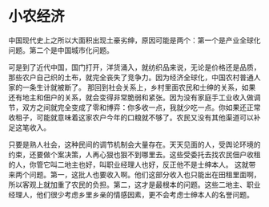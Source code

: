 # 小农经济

中国现代史上之所以大面积出现土豪劣绅，原因可能是两个：第一个是产业全球化问题。第二个是中国城市化问题。

可是到了近代中国，国门打开，洋货涌入，就纺织品来说，无论是价格还是品质，那些农户自己织的土布，就完全丧失了竞争力。因为经济全球化，中国农村普通人家的一条生计就被断了。
那回到社会关系上，乡村里面农民和士绅的关系，如果还有地主和佃户的关系，就会变得非常脆弱和紧张。因为没有家庭手工业收入做调节，双方之间就完全变成了零和博弈：你多收一点，我就少吃一点。你如果还正常收租子，可能就意味着这家农户今年的口粮就不够了。农民又没有其他渠道可以补足这笔收入。

只要是熟人社会，这种民间的调节机制会大量存在。天天见面的人，受舆论环境的约束，还要做个案决策，人再心狠也狠不到哪里去。这些受委托去找农民佃户收租的人，你管它叫二地主也好，叫职业经理人也好，反正他不是士绅本人。
这就带来两个问题。第一，这批人也要收入啊。他们这部分收入也只能出在田租里面啊，所以客观上就加重了农民的负担。第二，这才是最根本的问题。这些二地主、职业经理人，他们很少考虑乡里乡亲的情感因素，更不会考虑士绅本人的名誉问题。

